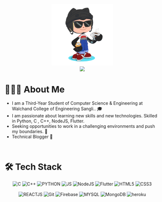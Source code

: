 <div>
    <div align="center">
        <img src="GitHub.png" height="200"/>
    </div>
    <div align="center">
        <img src="https://readme-typing-svg.herokuapp.com?color=%236FDA44&size=32&center=true&vCenter=true&width=600&height=50&lines=Hi+👋,+I'm+Sanket+Mote;Full+Stack+Developer;Freelancer;Competitive+Programmer"/>
    </div>

<!--    <img width="40%" align="right" alt="Sanket Mote GitHub overview" src="https://github.com/sanketmote/sanketmote/blob/main/generated/overview.svg" /> -->
<!-- ![Sanket Mote GitHub overview](https://github.com/sanketmote/sanketmote/blob/main/generated/overview.svg) -->

 <h1>👨🏻‍💻 About Me</h1>
 
   <p>
 
   - I am a Third-Year Student of Computer Science & Engineering at Walchand College of Engineering Sangli.. 🎓
   - I am passionate about learning new skills and new technologies. Skilled in Python, C , C++, NodeJS, Flutter.
   - Seeking opportunities to work in a challenging environments and push my boundaries. 💪
   - Technical Blogger 📝
   </p>
</div>

<br>
<h1>🛠  Tech Stack </h1>

<p align="center"> 
<!--   Languagees and Scripts  -->
 <img alt="C" src="https://img.shields.io/badge/c-%2300599C.svg?style=for-the-badge&logo=c&logoColor=white"/>
 <img alt="C++" src="https://img.shields.io/badge/c++-%2300599C.svg?style=for-the-badge&logo=c%2B%2B&logoColor=white"/>
 <img alt="PYTHON" src="https://img.shields.io/badge/Python-F05032?style=for-the-badge&logo=python&logoColor=white"/>
 <img alt="JS" src="https://img.shields.io/badge/JS-F05032?style=for-the-badge&logo=javascript&logoColor=white" />
<!--  Developemtn -->
  <img alt="NodeJS" src="https://img.shields.io/badge/NodeJS-%2300599C?style=for-the-badge&logo=node.js&logoColor=white" />
 <img alt="Flutter" src="https://img.shields.io/badge/flutter-%2300599C?style=for-the-badge&logo=flutter&logoColor=white" />
 <img alt="HTML5" src="https://img.shields.io/badge/html5-%23E34F26.svg?&style=for-the-badge&logo=html5&logoColor=white" />
 <img alt="CSS3" src="https://img.shields.io/badge/css3-%23E34F26.svg?&style=for-the-badge&logo=css3&logoColor=white" />

 
 <br>
 <br> 
 
  <img alt="REACTJS" src="https://img.shields.io/badge/REACT-%2300599C?style=for-the-badge&logo=react&logoColor=white" /> 
  <img alt="Git" src="https://img.shields.io/badge/Git-%2300599C?style=for-the-badge&logo=git&logoColor=white" />

  <img alt="Firebase" src="https://img.shields.io/badge/firebase-F05032?style=for-the-badge&logo=firebase&logoColor=white" />
  <img alt="MYSQL" src="https://img.shields.io/badge/mysql-F05032?style=for-the-badge&logo=mysql&logoColor=white" /> 
  <img alt="MongoDB" src="https://img.shields.io/badge/MongoDB-%2300599C?style=for-the-badge&logo=mongodb&logoColor=white" />
  <img alt="heroku" src="https://img.shields.io/badge/heroku-%2300599C.svg?style=for-the-badge&logo=heroku&logoColor=white" />
 
</p>

<br>
